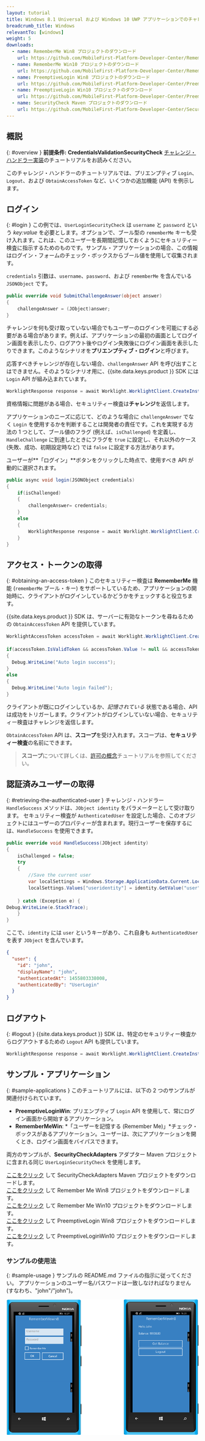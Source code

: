```yaml
---
layout: tutorial
title: Windows 8.1 Universal および Windows 10 UWP アプリケーションでのチャレンジ・ハンドラーの実装
breadcrumb_title: Windows
relevantTo: [windows]
weight: 5
downloads:
  - name: RememberMe Win8 プロジェクトのダウンロード
    url: https://github.com/MobileFirst-Platform-Developer-Center/RememberMeWin8/tree/release80
  - name: RememberMe Win10 プロジェクトのダウンロード
    url: https://github.com/MobileFirst-Platform-Developer-Center/RememberMeWin10/tree/release80
  - name: PreemptiveLogin Win8 プロジェクトのダウンロード
    url: https://github.com/MobileFirst-Platform-Developer-Center/PreemptiveLoginWin8/tree/release80
  - name: PreemptiveLogin Win10 プロジェクトのダウンロード
    url: https://github.com/MobileFirst-Platform-Developer-Center/PreemptiveLoginWin10/tree/release80
  - name: SecurityCheck Maven プロジェクトのダウンロード
    url: https://github.com/MobileFirst-Platform-Developer-Center/SecurityCheckAdapters/tree/release80
---
```

<!-- NLS_CHARSET=UTF-8 -->
## 概説
{: #overview }
**前提条件:** **CredentialsValidationSecurityCheck** [チャレンジ・ハンドラー実装](../../credentials-validation/windows-8-10)のチュートリアルをお読みください。

このチャレンジ・ハンドラーのチュートリアルでは、プリエンプティブ `Login`、`Logout`、および `ObtainAccessToken` など、いくつかの追加機能 (API) を例示します。

## ログイン
{: #login }
この例では、`UserLoginSecurityCheck` は `username` と `password` という *key:value* を必要とします。オプションで、ブール型の `rememberMe` キーも受け入れます。これは、このユーザーを長期間記憶しておくようにセキュリティー検査に指示するためのものです。サンプル・アプリケーションの場合、この情報はログイン・フォームのチェック・ボックスからブール値を使用して収集されます。

`credentials` 引数は、`username`、`password`、および `rememberMe` を含んでいる `JSONObject` です。

```csharp
public override void SubmitChallengeAnswer(object answer)
{
    challengeAnswer = (JObject)answer;
}
```

チャレンジを何も受け取っていない場合でもユーザーのログインを可能にする必要がある場合があります。例えば、アプリケーションの最初の画面としてログイン画面を表示したり、ログアウト後やログイン失敗後にログイン画面を表示したりできます。このようなシナリオを**プリエンプティブ・ログイン**と呼びます。

応答すべきチャレンジが存在しない場合、`challengeAnswer` API を呼び出すことはできません。そのようなシナリオ用に、{{site.data.keys.product }} SDK には `Login` API が組み込まれています。

```csharp
WorklightResponse response = await Worklight.WorklightClient.CreateInstance().AuthorizationManager.Login(String securityCheckName, JObject credentials);
```

資格情報に問題がある場合、セキュリティー検査は**チャレンジ**を返信します。

アプリケーションのニーズに応じて、どのような場合に `challengeAnswer` でなく `Login` を使用するかを判断することは開発者の責任です。これを実現する方法の 1 つとして、ブール値のフラグ (例えば、`isChallenged`) を定義し、`HandleChallenge` に到達したときにフラグを `true` に設定し、それ以外のケース (失敗、成功、初期設定時など) では `false` に設定する方法があります。

ユーザーが**「ログイン」**ボタンをクリックした時点で、使用すべき API が動的に選択されます。

```csharp
public async void login(JSONObject credentials)
{
    if(isChallenged)
    {
        challengeAnswer= credentials;
    }
    else
    {
        WorklightResponse response = await Worklight.WorklightClient.CreateInstance().AuthorizationManager.Login(securityCheckName, credentials);
    }
}
```
## アクセス・トークンの取得
{: #obtaining-an-access-token }
このセキュリティー検査は **RememberMe** 機能 (`rememberMe` ブール・キー) をサポートしているため、アプリケーションの開始時に、クライアントがログインしているかどうかをチェックすると役立ちます。

{{site.data.keys.product }} SDK は、サーバーに有効なトークンを尋ねるための `ObtainAccessToken` API を提供しています。

```csharp
WorklightAccessToken accessToken = await Worklight.WorklightClient.CreateInstance().AuthorizationManager.ObtainAccessToken(String scope);

if(accessToken.IsValidToken && accessToken.Value != null && accessToken.Value != "")
{
  Debug.WriteLine("Auto login success");
}
else
{
  Debug.WriteLine("Auto login failed");
}

```

クライアントが既にログインしているか、*記憶されている* 状態である場合、API は成功をトリガーします。クライアントがログインしていない場合、セキュリティー検査はチャレンジを返信します。

`ObtainAccessToken` API は、**スコープ**を受け入れます。スコープは、**セキュリティー検査**の名前にできます。

> **スコープ**について詳しくは、[許可の概念](../../)チュートリアルを参照してください。

## 認証済みユーザーの取得
{: #retrieving-the-authenticated-user }
チャレンジ・ハンドラー `HandleSuccess` メソッドは、`JObject identity` をパラメーターとして受け取ります。
セキュリティー検査が `AuthenticatedUser` を設定した場合、このオブジェクトにはユーザーのプロパティーが含まれます。現行ユーザーを保存するには、`HandleSuccess` を使用できます。

```csharp
public override void HandleSuccess(JObject identity)
{
    isChallenged = false;
    try
    {
        //Save the current user
        var localSettings = Windows.Storage.ApplicationData.Current.LocalSettings;
        localSettings.Values["useridentity"] = identity.GetValue("user");

    } catch (Exception e) {
Debug.WriteLine(e.StackTrace);
    }
}
```

ここで、`identity` には `user` というキーがあり、これ自身も `AuthenticatedUser` を表す `JObject` を含んでいます。

```json
{
  "user": {
    "id": "john",
    "displayName": "john",
    "authenticatedAt": 1455803338008,
    "authenticatedBy": "UserLogin"
  }
}
```

## ログアウト
{: #logout }
{{site.data.keys.product }} SDK は、特定のセキュリティー検査からログアウトするための `Logout` API も提供しています。

```csharp
WorklightResponse response = await Worklight.WorklightClient.CreateInstance().AuthorizationManager.Logout(securityCheckName);
```

## サンプル・アプリケーション
{: #sample-applications }
このチュートリアルには、以下の 2 つのサンプルが関連付けられています。

- **PreemptiveLoginWin**: プリエンプティブ `Login` API を使用して、常にログイン画面から開始するアプリケーション。
- **RememberMeWin**: *「ユーザーを記憶する (Remember Me)」*チェック・ボックスがあるアプリケーション。ユーザーは、次にアプリケーションを開くとき、ログイン画面をバイパスできます。

両方のサンプルが、**SecurityCheckAdapters** アダプター Maven プロジェクトに含まれる同じ `UserLoginSecurityCheck` を使用します。

[ここをクリック](https://github.com/MobileFirst-Platform-Developer-Center/SecurityCheckAdapters/tree/release80) して SecurityCheckAdapters Maven プロジェクトをダウンロードします。  
[ここをクリック](https://github.com/MobileFirst-Platform-Developer-Center/RememberMeWin8/tree/release80) して Remember Me Win8 プロジェクトをダウンロードします。  
[ここをクリック](https://github.com/MobileFirst-Platform-Developer-Center/RememberMeWin10/tree/release80) して Remember Me Win10 プロジェクトをダウンロードします。  
[ここをクリック](https://github.com/MobileFirst-Platform-Developer-Center/PreemptiveLoginWin8/tree/release80) して PreemptiveLogin Win8 プロジェクトをダウンロードします。  
[ここをクリック](https://github.com/MobileFirst-Platform-Developer-Center/PreemptiveLoginWin10/tree/release80) して PreemptiveLoginWin10 プロジェクトをダウンロードします。

### サンプルの使用法
{: #sample-usage }
サンプルの README.md ファイルの指示に従ってください。
アプリケーションのユーザー名/パスワードは一致しなければなりません (すなわち、"john"/"john")。

![サンプル・アプリケーション](RememberMe.png)
